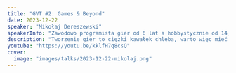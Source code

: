 ```yaml
---
title: "GVT #2: Games & Beyond"
date: 2023-12-22
speaker: "Mikołaj Dereszewski"
speakerInfo: "Zawodowo programista gier od 6 lat a hobbystycznie od 14, obecnie Unity Tech Lead w Le Polish Bureau."
description: "Tworzenie gier to ciężki kawałek chleba, warto więc mieć szerszą perspektywę na branże bliżej lub dalej spokrewnione, w których przydatne będą nabyte w gamedevie umiejętności. Porozmawiamy o konkretnych twardych skillach które pomogą wam stworzyć nową markę AAA, ale również na przykład wyprodukować swój film. Omówimy na przykładach w jaki sposób można wykorzystać UE bądź Unity nie tylko w segmencie rozrywkowym. Trochę zajawki dla młodych talentów, trochę konkretów dla starych wyjadaczy, artystycznie i technologicznie - aby każdy znalazł coś dla siebie."
youtube: "https://youtu.be/kklfH7q8csQ"
cover:
  image: "images/talks/2023-12-22-mikolaj.png"
---
```

